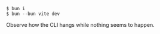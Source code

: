 ```shell
$ bun i
$ bun --bun vite dev
```

Observe how the CLI hangs while nothing seems to happen.
